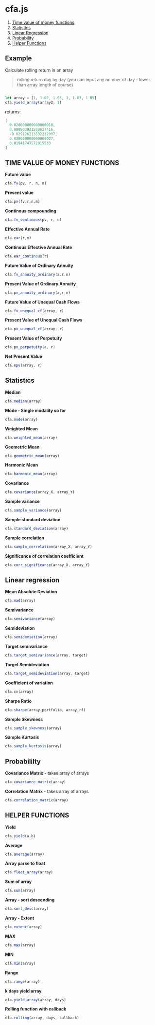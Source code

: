 


# cfa.js


1. [Time value of money functions](#time-value-of-money-functions)
2. [Statistics](#statistics)
3. [Linear Regression](#linear-regression)
4. [Probability](#probabililty)
5. [Helper Functions](#helper-functions)



## Example

Calculate rolling return in an array
> rolling return day by day (you can input any number of day - lower than array length of course)

```javascript

let array = [1, 1.02, 1.03, 1, 1.03, 1.05]
cfa.yield_array(array2, 1)

```

returns:

```javascript
[
  0.020000000000000018,
  0.009803921568627416,
  -0.029126213592232997,
  0.030000000000000027,
  0.01941747572815533
]
```


## TIME VALUE OF MONEY FUNCTIONS

__Future value__

```javascript
cfa.fv(pv, r, n, m) 
```

__Present value__

```javascript
cfa.pv(fv,r,n,m) 
```

__Continous compounding__

```javascript
cfa.fv_continous(pv, r, n) 
```

__Effective Annual Rate__

```javascript
cfa.ear(r,m) 
```

__Continous Effective Annual Rate__

```javascript
cfa.ear_continous(r) 
```

__Future Value of Ordinary Annuity__

```javascript
cfa.fv_annuity_ordinary(a,r,n)
```

__Present Value of Ordinary Annuity__

```javascript
cfa.pv_annuity_ordinary(a,r,n)
```


__Future Value of Unequal Cash Flows__

```javascript
cfa.fv_unequal_cf(array, r) 
```

__Present Value of Unequal Cash Flows__

```javascript
cfa.pv_unequal_cf(array, r)
```

__Present Value of Perpetuity__

```javascript
cfa.pv_perpetuity(a, r)
```


__Net Present Value__

```javascript
cfa.npv(array, r)
```

<!-- Internal Rate of Return - doesn't work -->



<!-- // 1.13 XIRR doesn't work -->

## Statistics

__Median__

```javascript
cfa.median(array)
```

__Mode - Single modality so far__

```javascript
cfa.mode(array)
```

__Weighted Mean__

```javascript
cfa.weighted_mean(array)
```

__Geometric Mean__

```javascript
cfa.geometric_mean(array)
```

__Harmonic Mean__

```javascript
cfa.harmonic_mean(array)
```



__Covariance__

```javascript
cfa.covariance(array_X, array_Y)
```

__Sample variance__

```javascript
cfa.sample_variance(array)
```

__Sample standard deviation__

```javascript
cfa.standard_deviation(array)
```

__Sample correlation__

```javascript
cfa.sample_correlation(array_X, array_Y)
```

__Significance of correlation coefficient__

```javascript
cfa.corr_significance(array_X, array_Y)
```

## Linear regression



__Mean Absolute Deviation__

```javascript
cfa.mad(array) 
```

__Semivariance__

```javascript
cfa.semivariance(array) 
```

__Semideviation__

```javascript
cfa.semideviation(array) 
```

__Target semivariance__

```javascript
cfa.target_semivariance(array, target)
```


__Target Semideviation__

```javascript
cfa.target_semideviation(array, target) 
```

__Coefficient of variation__

```javascript
cfa.cv(array) 
```

__Sharpe Ratio__

```javascript
cfa.sharpe(array_portfolio, array_rf)
```

__Sample Skewness__

```javascript
cfa.sample_skewness(array)
```

__Sample Kurtosis__

```javascript
cfa.sample_kurtosis(array)
```

## Probabililty

__Covariance Matrix__ - takes array of arrays

```javascript
cfa.covariance_matrix(array)
```

__Correlation Matrix__ - takes array of arrays

```javascript
cfa.correlation_matrix(array)
```


## HELPER FUNCTIONS

__Yield__

```javascript
cfa.yield(a,b)
```

__Average__

```javascript
cfa.average(array)
```

__Array parse to float__

```javascript
cfa.float_array(array)
```

__Sum of array__

```javascript
cfa.sum(array)
```


__Array - sort descending__

```javascript
cfa.sort_desc(array)
```

__Array - Extent__

```javascript
cfa.extent(array)
```

__MAX__

```javascript
cfa.max(array)
```


__MIN__

```javascript
cfa.min(array)
```


__Range__

```javascript
cfa.range(array)
```

__k days yield array__

```javascript
cfa.yield_array(array, days)
```

__Rolling function with callback__

```javascript
cfa.rolling(array, days, callback)
```

